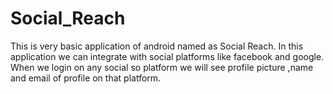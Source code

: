 # Social_Reach

This is very basic application of android named as Social Reach. In this application we can integrate with social  platforms like facebook and google. When we login on any social so
platform we will see profile picture ,name and email of profile on that platform.
